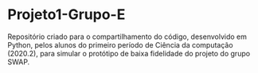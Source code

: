 # Projeto1-Grupo-E

Repositório criado para o compartilhamento do código, desenvolvido em Python, pelos alunos do primeiro período de Ciência da computação (2020.2), para simular o protótipo de baixa fidelidade do projeto do grupo SWAP.

